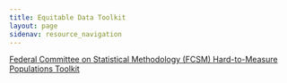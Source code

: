 ```yaml
---
title: Equitable Data Toolkit
layout: page
sidenav: resource_navigation
---
```

<a class="usa-link--external" href="https://nces.ed.gov/fcsm/edt/index.html" target="_blank">Federal Committee on Statistical Methodology (FCSM) Hard-to-Measure Populations Toolkit</a>